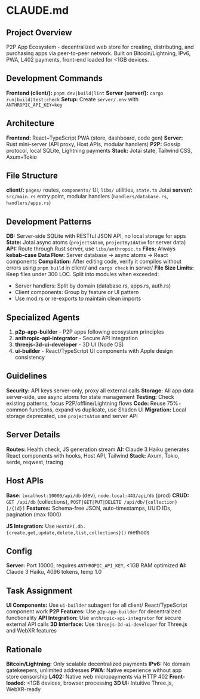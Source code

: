 # CLAUDE.md

## Project Overview
P2P App Ecosystem - decentralized web store for creating, distributing, and purchasing apps via peer-to-peer network. Built on Bitcoin/Lightning, IPv6, PWA, L402 payments, front-end loaded for <1GB devices.

## Development Commands
**Frontend (client/):** `pnpm dev|build|lint`
**Server (server/):** `cargo run|build|test|check`
**Setup:** Create `server/.env` with `ANTHROPIC_API_KEY=key`

## Architecture
**Frontend:** React+TypeScript PWA (store, dashboard, code gen)
**Server:** Rust mini-server (API proxy, Host APIs, modular handlers)
**P2P:** Gossip protocol, local SQLite, Lightning payments
**Stack:** Jotai state, Tailwind CSS, Axum+Tokio

## File Structure
**client/:** `pages/` routes, `components/` UI, `libs/` utilities, `state.ts` Jotai
**server/:** `src/main.rs` entry point, modular handlers (`handlers/database.rs`, `handlers/apps.rs`)

## Development Patterns
**DB:** Server-side SQLite with RESTful JSON API, no local storage for apps
**State:** Jotai async atoms (`projectsAtom`, `projectByIdAtom` for server data)
**API:** Route through Rust server, use `libs/anthropic.ts`
**Files:** Always **kebab-case**
**Data Flow:** Server database → async atoms → React components
**Compilation:** After editing code, verify it compiles without errors using `pnpm build` in client/ and `cargo check` in server/
**File Size Limits:** Keep files under 300 LOC. Split into modules when exceeded:
- Server handlers: Split by domain (database.rs, apps.rs, auth.rs)
- Client components: Group by feature or UI pattern
- Use mod.rs or re-exports to maintain clean imports

## Specialized Agents
1. **p2p-app-builder** - P2P apps following ecosystem principles
2. **anthropic-api-integrator** - Secure API integration
3. **threejs-3d-ui-developer** - 3D UI (Node OS)
4. **ui-builder** - React/TypeScript UI components with Apple design consistency

## Guidelines
**Security:** API keys server-only, proxy all external calls
**Storage:** All app data server-side, use async atoms for state management
**Testing:** Check existing patterns, focus P2P/offline/Lightning flows
**Code:** Reuse 75%+ common functions, expand vs duplicate, use Shadcn UI
**Migration:** Local storage deprecated, use `projectsAtom` and server API

## Server Details
**Routes:** Health check, JS generation stream
**AI:** Claude 3 Haiku generates React components with hooks, Host API, Tailwind
**Stack:** Axum, Tokio, serde, reqwest, tracing

## Host APIs
**Base:** `localhost:10000/api/db` (dev), `node.local:443/api/db` (prod)
**CRUD:** `GET /api/db` (collections), `POST|GET|PUT|DELETE /api/db/{collection}[/{id}]`
**Features:** Schema-free JSON, auto-timestamps, UUID IDs, pagination (max 1000)

**JS Integration:** Use `HostAPI.db.{create,get,update,delete,list,collections}()` methods

## Config
**Server:** Port 10000, requires `ANTHROPIC_API_KEY`, <1GB RAM optimized
**AI:** Claude 3 Haiku, 4096 tokens, temp 1.0

## Task Assignment
**UI Components:** Use `ui-builder` subagent for all client/ React/TypeScript component work
**P2P Features:** Use `p2p-app-builder` for decentralized functionality
**API Integration:** Use `anthropic-api-integrator` for secure external API calls
**3D Interface:** Use `threejs-3d-ui-developer` for Three.js and WebXR features

## Rationale
**Bitcoin/Lightning:** Only scalable decentralized payments
**IPv6:** No domain gatekeepers, unlimited addresses
**PWA:** Native experience without app store censorship
**L402:** Native web micropayments via HTTP 402
**Front-loaded:** <1GB devices, browser processing
**3D UI:** Intuitive Three.js, WebXR-ready

